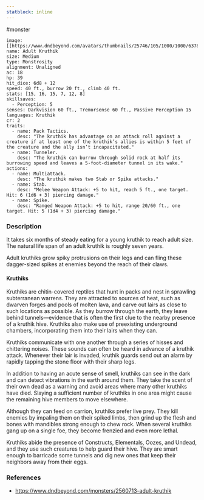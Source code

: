 ```yaml
---
statblock: inline
---
```

 #monster 

```statblock
image: [[https://www.dndbeyond.com/avatars/thumbnails/25746/105/1000/1000/637880557083119765.jpeg]]
name: Adult Kruthik
size: Medium
type: Monstrosity
alignment: Unaligned
ac: 18
hp: 39
hit_dice: 6d8 + 12
speed: 40 ft., burrow 20 ft., climb 40 ft.
stats: [15, 16, 15, 7, 12, 8]
skillsaves:
  - Perception: 5
senses: Darkvision 60 ft., Tremorsense 60 ft., Passive Perception 15
languages: Kruthik
cr: 2
traits:
  - name: Pack Tactics.
    desc: "The kruthik has advantage on an attack roll against a creature if at least one of the kruthik’s allies is within 5 feet of the creature and the ally isn’t incapacitated."
  - name: Tunneler.
    desc: "The kruthik can burrow through solid rock at half its burrowing speed and leaves a 5-foot-diameter tunnel in its wake."
actions:
  - name: Multiattack.
    desc: "The kruthik makes two Stab or Spike attacks."
  - name: Stab.
    desc: "Melee Weapon Attack: +5 to hit, reach 5 ft., one target. Hit: 6 (1d6 + 3) piercing damage."
  - name: Spike.
    desc: "Ranged Weapon Attack: +5 to hit, range 20/60 ft., one target. Hit: 5 (1d4 + 3) piercing damage."
```

### Description

It takes six months of steady eating for a young kruthik to reach adult size. The natural life span of an adult kruthik is roughly seven years.

Adult kruthiks grow spiky protrusions on their legs and can fling these dagger-sized spikes at enemies beyond the reach of their claws.

#### Kruthiks

Kruthiks are chitin-covered reptiles that hunt in packs and nest in sprawling subterranean warrens. They are attracted to sources of heat, such as dwarven forges and pools of molten lava, and carve out lairs as close to such locations as possible. As they burrow through the earth, they leave behind tunnels—evidence that is often the first clue to the nearby presence of a kruthik hive. Kruthiks also make use of preexisting underground chambers, incorporating them into their lairs when they can.

Kruthiks communicate with one another through a series of hisses and chittering noises. These sounds can often be heard in advance of a kruthik attack. Whenever their lair is invaded, kruthik guards send out an alarm by rapidly tapping the stone floor with their sharp legs.

In addition to having an acute sense of smell, kruthiks can see in the dark and can detect vibrations in the earth around them. They take the scent of their own dead as a warning and avoid areas where many other kruthiks have died. Slaying a sufficient number of kruthiks in one area might cause the remaining hive members to move elsewhere.

Although they can feed on carrion, kruthiks prefer live prey. They kill enemies by impaling them on their spiked limbs, then grind up the flesh and bones with mandibles strong enough to chew rock. When several kruthiks gang up on a single foe, they become frenzied and even more lethal.

Kruthiks abide the presence of Constructs, Elementals, Oozes, and Undead, and they use such creatures to help guard their hive. They are smart enough to barricade some tunnels and dig new ones that keep their neighbors away from their eggs.

### References

* https://www.dndbeyond.com/monsters/2560713-adult-kruthik
